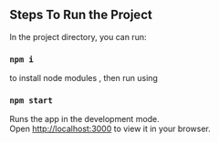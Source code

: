 

## Steps To Run the Project

In the project directory, you can run:

### `npm i`

to install node modules , then run using

### `npm start`

Runs the app in the development mode.\
Open [http://localhost:3000](http://localhost:3000) to view it in your browser.


